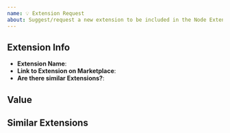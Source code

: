 ```yaml
---
name: 💡 Extension Request
about: Suggest/request a new extension to be included in the Node Extension Pack
---
```


## Extension Info

<!-- Fill out the form below with the corresponding information about the Extension. -->

- **Extension Name**:
- **Link to Extension on Marketplace**:
- **Are there similar Extensions?**: <!-- Yes/No. If yes, provide the relevant info in the below section. -->

## Value

<!-- Clearly and succinctly explain the reasons for adding the extension to the pack, what value it provides, etc. -->

## Similar Extensions

<!-- If there are other similar extensions, then provide the names of those extensions and links in this section. For example:
  * [Similar Extension #1 Name](https://marketplace.visualstudio.com/items?itemName=foo.similar)
  * [Similar Extension #2 Name](https://marketplace.visualstudio.com/items?itemName=bar.similar)
-->
